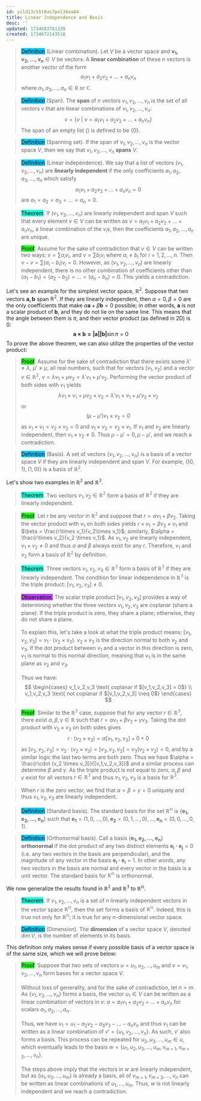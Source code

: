 ```yaml
---
id: yild13c55t8as7pol36ea84
title: Linear Independence and Basis
desc: ''
updated: 1734683761339
created: 1734672143518
---
```

> <span style="background-color: #03cafc; color: black;">Definition</span> (Linear combination). Let $V$ be a vector space and $\mathbf{v_1,v_2, ..., v_n} \in V$ be vectors. A **linear combination** of these $n$ vectors is another vector of the form
$$
a_1v_1+a_2v_2+...+a_nv_n
$$
> where $a_1,a_2,...,a_n \in \mathbb{R}$ or $\mathbb{C}$.

> <span style="background-color: #03cafc; color: black;">Definition</span> (Span). The **span** of $n$ vectors $v_1, v_2, ..., v_n$ is the set of all vectors $v$ that are linear combinations of $v_1, v_2, ..., v_n$:
$$
v = \{v\ |\ v = a_1v_1+a_2v_2 + ... + a_nv_n\}
$$
> The span of an empty list () is defined to be $\{0\}$.

> <span style="background-color: #03cafc; color: black;">Definition</span> (Spanning set). If the span of $v_1,v_2,...,v_n$ is the vector space $V$, then we say that $v_1,v_2,...,v_n$ **spans** $V$. 

> <span style="background-color: #03cafc; color: black;">Definition</span> (Linear independence). We say that a list of vectors $(v_1,v_2,...,v_n)$ are **linearly independent** if the only coefficients $a_1, a_2, a_3, ..., a_n$ which satisfy
$$
a_1v_1+a_2v_2+...+a_nv_n = 0
$$
> are $a_1=a_2=a_3=...=a_n=0$.

> <span style="background-color: #12ffd7; color: black;">Theorem</span>. If $(v_1, v_2, ..., v_n)$ are linearly independent and span $V$ such that every element $v \in V$ can be written as $v = a_1v_1+a_2v_2+...+a_nv_n$, a linear combination of the $v_i$s, then the coefficients $a_1, a_2, ..., a_n$ are unique.

> <span style="background-color: #1eff12; color: black;">Proof</span>. Assume for the sake of contradiction that $v \in V$ can be written two ways: $v = \sum a_i v_i,$ and $v = \sum b_i v_i$ where $a_i \neq b_i$ for $i = 1, 2, ..., n$. Then $v-v=\sum(a_i-b_i)v_i=0$. However, as $(v_1,v_2,...,v_n)$ are linearly independent, there is no other combination of coefficients other than $(a_1-b_1)=(a_2-b_2)=...=(a_n-b_n)=0$. This yields a contradiction.

Let's see an example for the simplest vector space, $\mathbb{R^2}$. Suppose that two vectors $\mathbf{a, b}$ span $\mathbb{R^2}$. If they are linearly independent, then $\alpha = 0, \beta = 0$ are the only coefficients that make $\alpha \mathbf{a}+\beta \mathbf{b}=0$ possible; in other words, $\mathbf{a}$ is not a scalar product of $\mathbf{b}$, and they do not lie on the same line. This means that the angle between them is $\pi$, and their vector product (as defined in 2D) is 0:
$$
\mathbf{a\times b = |a||b|}\sin \pi = 0
$$
To prove the above theorem, we can also utilize the properties of the vector product:
> <span style="background-color: #1eff12; color: black;">Proof</span>. Assume for the sake of contradiction that there exists some $\lambda' \neq \lambda$, $\mu' \neq \mu$, all real numbers, such that for vectors $(v_1,v_2)$ and a vector $v \in \mathbb{R^2}$, $v = \lambda v_1 + \mu v_2 = \lambda'v_1 +\mu'v_2$. Performing the vector product of both sides with $v_1$ yields
$$
\lambda v_1 \times v_1 + \mu v_2 \times v_2 = \lambda' v_1 \times v_1 + \mu' v_2 \times v_2
$$
> or
$$
(\mu-\mu')v_1\times v_2 = 0
$$
> as $v_1 \times v_1 = v_2 \times v_2 = 0$ and $v_1 \times v_2 = v_2 \times v_1$. If $v_1$ and $v_2$ are linearly independent, then $v_1 \times v_2 \neq 0$. Thus $\mu - \mu' = 0, \mu - \mu'$, and we reach a contradiction.

> <span style="background-color: #03cafc; color: black;">Definition</span> (Basis). A set of vectors $\{v_1,v_2,...,v_n\}$ is a basis of a vector space $V$ if they are linearly independent and span $V$. For example, $\{(0,1),(1,0)\}$ is a basis of $\mathbb{R^2}$.

Let's show two examples in $\mathbb{R^2}$ and $\mathbb{R^3}$.
> <span style="background-color: #12ffd7; color: black;">Theorem</span>. Two vectors $v_1, v_2 \in \mathbb{R^2}$ form a basis of $\mathbb{R^2}$ if they are linearly independent.

> <span style="background-color: #1eff12; color: black;">Proof</span>. Let $r$ be any vector in $\mathbb{R^2}$ and suppose that $r = \alpha v_1 + \beta v_2$. Taking the vector product with $v_1$ on both sides yields $r\times v_1 = \beta v_2 \times v_1$ and $\beta = \frac{r\times v_1}{v_2\times v_1}$; similarly, $\alpha = \frac{r\times v_2}{v_2 \times v_1}$. As $v_1,v_2$ are linearly independent, $v_1\times v_2 \neq 0$ and thus $\alpha$ and $\beta$ always exist for any $r$. Therefore, $v_1$ and $v_2$ form a basis of $\mathbb{R^2}$ by definition.

> <span style="background-color: #12ffd7; color: black;">Theorem</span>. Three vectors $v_1,v_2,v_3\in \mathbb{R^3}$ form a basis of $\mathbb{R^3}$ if they are linearly independent. The condition for linear independence in $\mathbb{R^3}$ is the triple product: $[v_1,v_2,v_3]\neq 0$.

> <span style="background-color: #bc42f5; color: black;">Observation.</span> The scalar triple product $[v_1,v_2,v_3]$ provides a way of determining whether the three vectors $v_1,v_2,v_3$ are coplanar (share a plane). If the triple product is zero, they share a plane; otherwise, they do not share a plane. <br/><br/> To explain this, let's take a look at what the triple product means; $[v_1,v_2,v_3]=v_1\cdot(v_2\times v_3)$. $v_2\times v_3$ is the direction normal to both $v_2$ and $v_3$. If the dot product between $v_1$ and a vector in this direction is zero, $v_1$ is normal to this normal direction, meaning that $v_1$ is in the same plane as $v_2$ and $v_3$. <br/><br/>
Thus we have:
$$
\begin{cases}
v_1,v_2,v_3 \text{ coplanar if $[v_1,v_2,v_3] = 0$} \\
v_1,v_2,v_3 \text{ not coplanar if $[v_1,v_2,v_3] \neq 0$}
\end{cases}
$$

> <span style="background-color: #1eff12; color: black;">Proof</span>. Similar to the $\mathbb{R^2}$ case, suppose that for any vector $r \in \mathbb{R^3}$, there exist $\alpha, \beta, \gamma \in \mathbb{R}$ such that $r = \alpha v_1 + \beta v_2 + \gamma v_3$. Taking the dot product with $v_2 \times v_3$ on both sides gives
$$
r\cdot (v_2 \times v_3) = \alpha[v_1,v_2,v_3] + 0 + 0
$$
> as $[v_2,v_2,v_3]=v_2\cdot(v_2\times v_3) = [v_3, v_2, v_2] = v_3(v_2\times v_2) = 0$, and by a similar logic the last two terms are both zero. Thus we have $\alpha = \frac{r\cdot (v_2 \times v_3)}{[v_1,v_2,v_3]}$ and a similar process can determine $\beta$ and $\gamma$. As the triple product is not equal to zero, $\alpha,\beta$ and $\gamma$ exist for all vectors $r\in\mathbb{R^3}$ and thus $v_1,v_2,v_3$ is a basis for $\mathbb{R^3}$.

> When $r$ is the zero vector, we find that $\alpha=\beta=\gamma=0$ uniquely and thus $v_1,v_2,v_3$ are linearly independent.

> <span style="background-color: #03cafc; color: black;">Definition</span> (Standard basis). The standard basis for the set $\mathbb{R^n}$ is $\{\mathbf{e_1,e_2,...,e_n}\}$ such that $\mathbf{e_1}=(1,0,...,0), \mathbf{e_2}=(0,1,...,0), ..., \mathbf{e_n}=(0,0,...,0,1)$.

> <span style="background-color: #03cafc; color: black;">Definition</span> (Orthonormal basis). Call a basis $\{\mathbf{e_1,e_2,...,e_n}\}$ **orthonormal** if the dot product of any two distinct elements $\mathbf{e_i\cdot e_j} = 0$ (i.e. any two vectors in the basis are perpendicular), and the magnitude of any vector in the basis $\mathbf{e_i \cdot e_i} =1$. In other words, any two vectors in the basis are normal and every vector in the basis is a unit vector. The standard basis for $\mathbb{R^n}$ is orthonormal.

We now generalize the results found in $\mathbb{R^2}$ and $\mathbb{R^3}$ to $\mathbb{R^n}$.

> <span style="background-color: #12ffd7; color: black;">Theorem</span>. If ${v_1, v_2, ..., v_n}$ is a set of $n$ linearly independent vectors in the vector space $\mathbb{R^n}$, then the set forms a basis of $\mathbb{R^n}$. Indeed, this is true not only for $\mathbb{R^n}$; it is true for any $n$-dimensional vector space.

> <span style="background-color: #03cafc; color: black;">Definition</span> (Dimension). The **dimension** of a vector space $V$, denoted $\dim V$, is the number of elements in its basis.

This definition only makes sense if every possible basis of a vector space is of the same size, which we will prove below:

> <span style="background-color: #1eff12; color: black;">Proof</span>. Suppose that two sets of vectors $u = {u_1,u_2,...,u_m}$ and $v = {v_1,v_2,...,v_n}$ form bases for a vector space $V$. <br/><br/>
Without loss of generality, and for the sake of contradiction, let $n > m$. As $\{v_1, v_2, ..., v_n\}$ forms a basis, the vector $u_1 \in V$ can be written as a linear combination of vectors in $v$: $a=a_1v_1 + a_2v_2 + ... + a_nv_n$ for scalars $a_1,a_2,...,a_n$. <br/><br/>
Thus, we have $v_1=u_1-a_2v_2-a_3v_3-...-a_nv_n$ and thus $v_1$ can be written as a linear combination of $v'=\{u_1, v_2, ..., v_n\}$. As such, $v'$ also forms a basis. This process can be repeated for $u_2, u_3, ..., u_m \in u$, which eventually leads to the basis $w=\{u_1,u_2,u_3,...,u_m,v_{m+1},v_{m+2},...,v_{n}\}$. <br/><br/>
The steps above imply that the vectors in $w$ are linearly independent, but as $\{u_1,u_2,...,u_m\}$ is already a basis, all of $v_{m+1},v_{m+2},...,v_n$ can be written as linear combinations of $u_1,...,u_m$. Thus, $w$ is not linearly independent and we reach a contradiction.

